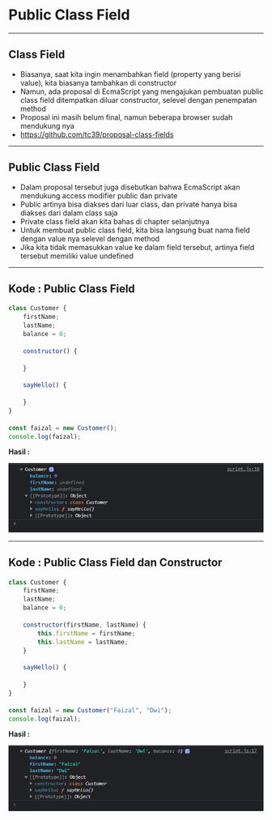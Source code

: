 # Public Class Field

---

## Class Field

- Biasanya, saat kita ingin menambahkan field (property yang berisi value), kita biasanya tambahkan di constructor
- Namun, ada proposal di EcmaScript yang mengajukan pembuatan public class field ditempatkan diluar constructor, selevel dengan penempatan method
- Proposal ini masih belum final, namun beberapa browser sudah mendukung nya
- https://github.com/tc39/proposal-class-fields

---

## Public Class Field

- Dalam proposal tersebut juga disebutkan bahwa EcmaScript akan mendukung access modifier public dan private
- Public artinya bisa diakses dari luar class, dan private hanya bisa diakses dari dalam class saja
- Private class field akan kita bahas di chapter selanjutnya
- Untuk membuat public class field, kita bisa langsung buat nama field dengan value nya selevel dengan method
- Jika kita tidak memasukkan value ke dalam field tersebut, artinya field tersebut memiliki value undefined

---

## Kode : Public Class Field

```js
class Customer {
    firstName;
    lastName;
    balance = 0;

    constructor() {

    }

    sayHello() {

    }
}

const faizal = new Customer();
console.log(faizal);
```

**Hasil :**

![1](../assets/img/17/1.PNG)

---

## Kode : Public Class Field dan Constructor

```js
class Customer {
    firstName;
    lastName;
    balance = 0;

    constructor(firstName, lastName) {
        this.firstName = firstName;
        this.lastName = lastName;
    }

    sayHello() {

    }
}

const faizal = new Customer("Faizal", "Dwi");
console.log(faizal);
```

**Hasil :**

![2](../assets/img/17/2.PNG)